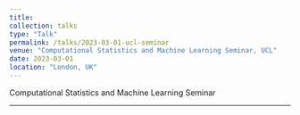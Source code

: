 ```yaml
---
title:
collection: talks
type: "Talk"
permalink: /talks/2023-03-01-ucl-seminar
venue: "Computational Statistics and Machine Learning Seminar, UCL"
date: 2023-03-01
location: "London, UK"
---
```


Computational Statistics and Machine Learning Seminar

---
